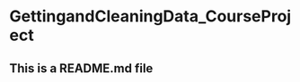 GettingandCleaningData_CourseProject
====================================
## This is a README.md file
